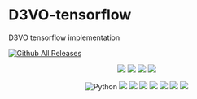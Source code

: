 # D3VO-tensorflow
D3VO tensorflow implementation

[![Github All Releases](https://img.shields.io/github/downloads/chansoopark98/D3VO-tensorflow/total.svg)]() 


<p align="center">
 <img src="https://img.shields.io/github/issues/chansoopark98/D3VO-tensorflow">
 <img src="https://img.shields.io/github/forks/chansoopark98/D3VO-tensorflow">
 <img src="https://img.shields.io/github/stars/chansoopark98/D3VO-tensorflow">
 <img src="https://img.shields.io/github/license/chansoopark98/D3VO-tensorflow">
 </p>

<p align="center">
 <img alt="Python" src ="https://img.shields.io/badge/Python-3776AB.svg?&style=for-the-badge&logo=Python&logoColor=white"/>
 <img src ="https://img.shields.io/badge/C++-00599C.svg?&style=for-the-badge&logo=cplusplus&logoColor=white"/>
 <img src ="https://img.shields.io/badge/g2o-4B32C3.svg?&style=for-the-badge&logo=g2o&logoColor=white"/>
 <img src ="https://img.shields.io/badge/Tensorflow-FF6F00.svg?&style=for-the-badge&logo=Tensorflow&logoColor=white"/>
 <img src ="https://img.shields.io/badge/Keras-D00000.svg?&style=for-the-badge&logo=Keras&logoColor=white"/>
 <img src ="https://img.shields.io/badge/OpenCV-5C3EE8.svg?&style=for-the-badge&logo=OpenCV&logoColor=white"/>
 <img src ="https://img.shields.io/badge/Numpy-013243.svg?&style=for-the-badge&logo=Numpy&logoColor=white"/>
 <img src ="https://img.shields.io/badge/Pandas-150458.svg?&style=for-the-badge&logo=Pandas&logoColor=white"/>
 <br>
</p>